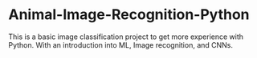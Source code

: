 # Animal-Image-Recognition-Python
This is a basic image classification project to get more experience with Python. With an introduction into ML, Image recognition, and CNNs.
